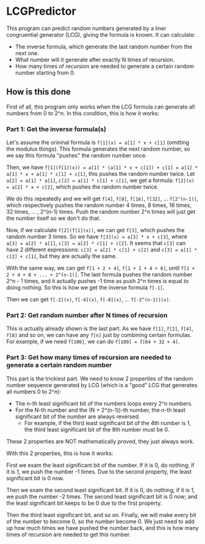 # LCGPredictor
This program can predict random numbers generated by a liner congruential generator (LCG), giving the formula is known. It can calculate:
* The inverse formula, which generate the last random number from the next one.
* What number will it generate after exactly N times of recursion.
* How many times of recursion are needed to generate a certain random number starting from 0.
## How is this done
First of all, this program only works when the LCG formula can generate all numbers from 0 to 2^n. In this condition, this is how it works:  
### Part 1: Get the inverse formula(s)
Let's assume the orininal formula is `f[1](x) = a[1] * x + c[1]` (omitting the modulus things). This formula generates the next random number, so we say this formula "pushes" the random number once.  

Then, we have `f[1](f[1](x)) = a[1] * (a[1] * x + c[1]) + c[1] = a[1] * a[1] * x + a[1] * c[1] + c[1]`, this pushes the random number twice. Let `a[2] = a[1] * a[1]`, `c[2] = a[1] * c[1] + c[1]`, we get a formula: `f[2](x) = a[2] * x + c[2]`, which pushes the random number twice.  

We do this repeatedly and we will get `f[4]`, `f[8]`, `f[16]`, `f[32]`, ... `f[2^(n-1)]`, which respectively pushes the random number 4 times, 8 times, 16 times, 32 times, ... , 2^(n-1) times. Push the random number 2^n times will just get the number itself so we don't do that.  

Now, if we calculate `f[2](f[1](x))`, we can get `f[3]`, which pushes the random number 3 times. So we have `f[3](x) = a[3] * x + c[3]`, where `a[3] = a[2] * a[1]`, `c[3] = a[2] * c[1] + c[2]`. It seems that `c[3]` can have 2 different expressions: `c[3] = a[2] * c[1] + c[2]` and `c[3] = a[1] * c[2] + c[1]`, but they are actually the same.  

With the same way, we can get `f[1 + 2 + 4]`, `f[1 + 2 + 4 + 8]`, until `f[1 + 2 + 4 + 8 + ... + 2^(n-1)]`. The last formula pushes the random number 2^n - 1 times, and it actually pushes -1 time as push 2^n times is equal to doing nothing. So this is how we get the inverse formula `f[-1]`.  

Then we can get `f[-2](x)`, `f[-4](x)`, `f[-8](x)`, ... `f[-2^(n-1)](x)`.  
### Part 2: Get random number after N times of recursion
This is actually already shown is the last part. As we have `f[1]`, `f[2]`, `f[4]`, `f[8]` and so on, we can have any `f[n]` just by combining certain formulas. For example, if we need `f[100]`, we can do `f[100] = f[64 + 32 + 4]`.  
### Part 3: Get how many times of recursion are needed to generate a certain random number
This part is the trickiest part. We need to know 2 properties of the random number sequence generated by LCG (which is a "good" LCG that generates all numbers 0 to 2^n):  
* The n-th least significant bit of the numbers loops every 2^n numbers.
* For the N-th number and the (N + 2^(n-1))-th number, the n-th least significant bit of the number are always reversed. 
    - For example, if the third least significant bit of the 4th number is 1, the third least significant bit of the 8th number must be 0.

These 2 properties are NOT mathematically proved, they just always work.  

With this 2 properties, this is how it works:  

First we exam the least significant bit of the number. If it is 0, do nothing; if it is 1, we push the number -1 times. Due to the second property, the least significant bit is 0 now.  

Then we exam the second least significant bit. If it is 0, do nothing; if it is 1, we push the number -2 times. The second least significant bit is 0 now; and the least significant bit keeps to be 0 due to the first property.  

Then the third least significant bit, and so on. Finally, we will make every bit of the number to become 0, so the number become 0. We just need to add up how much times we have pushed the number back, and this is how many times of recursion are needed to get this number.  
